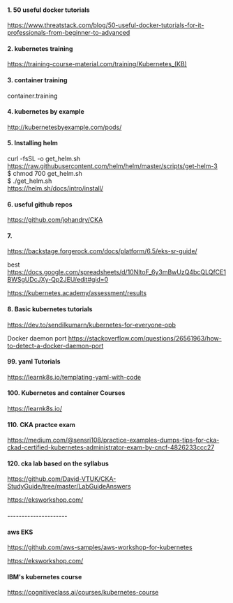#### 1. 50 useful docker tutorials
https://www.threatstack.com/blog/50-useful-docker-tutorials-for-it-professionals-from-beginner-to-advanced


#### 2. kubernetes training
https://training-course-material.com/training/Kubernetes_(KB)


#### 3. container training

container.training


#### 4. kubernetes by example
http://kubernetesbyexample.com/pods/


#### 5. Installing helm
curl -fsSL -o get_helm.sh https://raw.githubusercontent.com/helm/helm/master/scripts/get-helm-3 \
$ chmod 700 get_helm.sh \
$ ./get_helm.sh \
https://helm.sh/docs/intro/install/ 


#### 6. useful github repos
https://github.com/johandry/CKA

#### 7. 
https://backstage.forgerock.com/docs/platform/6.5/eks-sr-guide/

best 
https://docs.google.com/spreadsheets/d/10NltoF_6y3mBwUzQ4bcQLQfCE1BWSgUDcJXy-Qp2JEU/edit#gid=0


https://kubernetes.academy/assessment/results

#### 8. Basic kubernetes tutorials

https://dev.to/sendilkumarn/kubernetes-for-everyone-opb

Docker daemon port 
https://stackoverflow.com/questions/26561963/how-to-detect-a-docker-daemon-port

#### 99. yaml Tutorials
https://learnk8s.io/templating-yaml-with-code


#### 100. Kubernetes and container Courses
https://learnk8s.io/

#### 110. CKA practce exam 
https://medium.com/@sensri108/practice-examples-dumps-tips-for-cka-ckad-certified-kubernetes-administrator-exam-by-cncf-4826233ccc27

#### 120. cka lab based on the syllabus
https://github.com/David-VTUK/CKA-StudyGuide/tree/master/LabGuideAnswers

https://eksworkshop.com/



#### ---------------------
#### aws EKS
https://github.com/aws-samples/aws-workshop-for-kubernetes

https://eksworkshop.com/

#### IBM's kubernetes course
https://cognitiveclass.ai/courses/kubernetes-course

